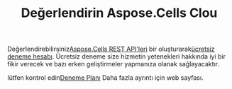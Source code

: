 ﻿---
title: Değerlendirin Aspose.Cells Clou
second_title: Aspose.Cells Cloud Documen
type: docs
url: /tr/evaluate-aspose-cells/
description: Aspose.Cells Bulut, oluşturma, dönüştürme, birleştirme, bölme, koruma, iç nesne işlemleri vb. için Excel'i destekler
weight: 60
---
 Değerlendirebilirsiniz[Aspose.Cells REST API'leri](http://apireference.aspose.cloud/cells/) bir oluşturarak[ücretsiz deneme hesabı](https://dashboard.aspose.cloud). Ücretsiz deneme size hizmetin yetenekleri hakkında iyi bir fikir verecek ve bazı erken geliştirmeler yapmanıza olanak sağlayacaktır.

 lütfen kontrol edin[Deneme Planı](https://purchase.aspose.cloud/trial) Daha fazla ayrıntı için web sayfası.


